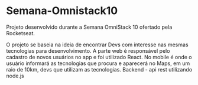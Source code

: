 # Semana-Omnistack10
Projeto desenvolvido durante a Semana OmniStack 10 ofertado pela Rocketseat.

O projeto se baseia na ideia de encontrar Devs com interesse nas mesmas tecnologias para desenvolvimento.
A parte web é responsável pelo cadastro de novos usuários no app e foi utilizado React.
No mobile é onde o usuário informará as tecnologias que procura e aparecerá no Maps, em um raio de 10km, devs que utilizam as tecnologias.
Backend - api rest utilizando node.js
